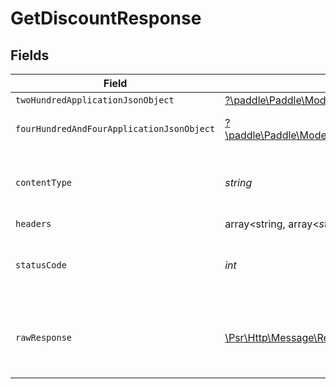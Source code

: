 # GetDiscountResponse


## Fields

| Field                                                                                                                             | Type                                                                                                                              | Required                                                                                                                          | Description                                                                                                                       |
| --------------------------------------------------------------------------------------------------------------------------------- | --------------------------------------------------------------------------------------------------------------------------------- | --------------------------------------------------------------------------------------------------------------------------------- | --------------------------------------------------------------------------------------------------------------------------------- |
| `twoHundredApplicationJsonObject`                                                                                                 | [?\paddle\Paddle\Models\Operations\GetDiscountResponseBody](../../models/operations/GetDiscountResponseBody.md)                   | :heavy_minus_sign:                                                                                                                | OK                                                                                                                                |
| `fourHundredAndFourApplicationJsonObject`                                                                                         | [?\paddle\Paddle\Models\Operations\GetDiscountDiscountsResponseBody](../../models/operations/GetDiscountDiscountsResponseBody.md) | :heavy_minus_sign:                                                                                                                | General error response                                                                                                            |
| `contentType`                                                                                                                     | *string*                                                                                                                          | :heavy_check_mark:                                                                                                                | HTTP response content type for this operation                                                                                     |
| `headers`                                                                                                                         | array<string, array<*string*>>                                                                                                    | :heavy_minus_sign:                                                                                                                | N/A                                                                                                                               |
| `statusCode`                                                                                                                      | *int*                                                                                                                             | :heavy_check_mark:                                                                                                                | HTTP response status code for this operation                                                                                      |
| `rawResponse`                                                                                                                     | [\Psr\Http\Message\ResponseInterface](https://www.php-fig.org/psr/psr-7/#33-psrhttpmessageresponseinterface)                      | :heavy_minus_sign:                                                                                                                | Raw HTTP response; suitable for custom response parsing                                                                           |